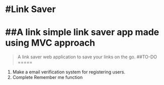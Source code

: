 #Link Saver
======
##A link simple link saver app made using MVC approach
======
>A link saver web application to save your links on the go. 
##TO-DO
=====
1. Make a email verification system for registering users.
2. Complete Remember me function
